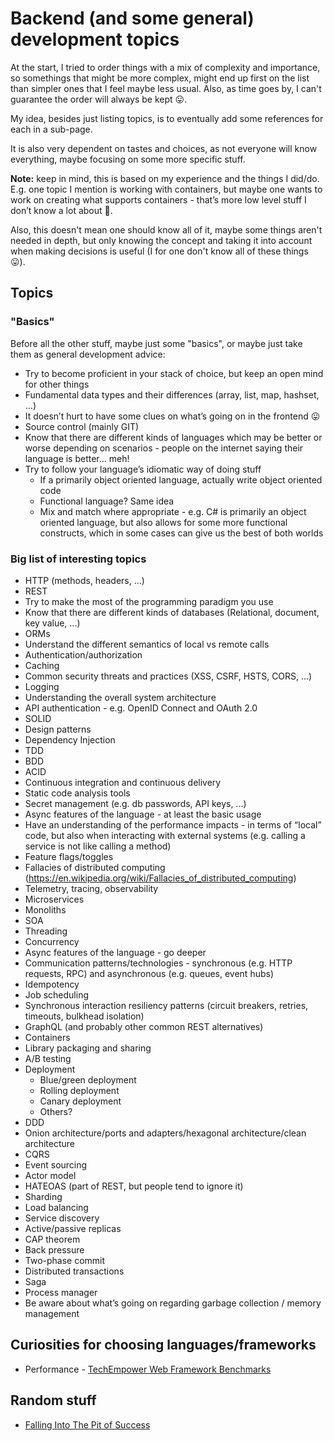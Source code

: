 # Backend (and some general) development topics

At the start, I tried to order things with a mix of complexity and importance, so somethings that might be more complex, might end up first on the list than simpler ones that I feel maybe less usual. Also, as time goes by, I can't guarantee the order will always be kept 😛.

My idea, besides just listing topics, is to eventually add some references for each in a sub-page.

It is also very dependent on tastes and choices, as not everyone will know everything, maybe focusing on some more specific stuff.

**Note:** keep in mind, this is based on my experience and the things I did/do. E.g. one topic I mention is working with containers, but maybe one wants to work on creating what supports containers - that’s more low level stuff I don’t know a lot about 🙂.

Also, this doesn't mean one should know all of it, maybe some things aren't needed in depth, but only knowing the concept and taking it into account when making decisions is useful (I for one don't know all of these things 😛).

## Topics

### "Basics"

Before all the other stuff, maybe just some "basics", or maybe just take them as general development advice:

- Try to become proficient in your stack of choice, but keep an open mind for other things
- Fundamental data types and their differences (array, list, map, hashset, …)
- It doesn’t hurt to have some clues on what’s going on in the frontend 😛
- Source control (mainly GIT)
- Know that there are different kinds of languages which may be better or worse depending on scenarios - people on the internet saying their language is better… meh!
- Try to follow your language’s idiomatic way of doing stuff
  - If a primarily object oriented language, actually write object oriented code
  - Functional language? Same idea
  - Mix and match where appropriate - e.g. C# is primarily an object oriented language, but also allows for some more functional constructs, which in some cases can give us the best of both worlds

### Big list of interesting topics

- HTTP (methods, headers, …)
- REST
- Try to make the most of the programming paradigm you use
- Know that there are different kinds of databases (Relational, document, key value, ...)
- ORMs
- Understand the different semantics of local vs remote calls
- Authentication/authorization
- Caching
- Common security threats and practices (XSS, CSRF, HSTS, CORS, ...)
- Logging
- Understanding the overall system architecture
- API authentication - e.g. OpenID Connect and OAuth 2.0
- SOLID
- Design patterns
- Dependency Injection
- TDD
- BDD
- ACID
- Continuous integration and continuous delivery
- Static code analysis tools
- Secret management (e.g. db passwords, API keys, ...)
- Async features of the language - at least the basic usage
- Have an understanding of the performance impacts - in terms of “local” code, but also when interacting with external systems (e.g. calling a service is not like calling a method)
- Feature flags/toggles
- Fallacies of distributed computing (https://en.wikipedia.org/wiki/Fallacies_of_distributed_computing)
- Telemetry, tracing, observability
- Microservices
- Monoliths
- SOA
- Threading
- Concurrency
- Async features of the language - go deeper
- Communication patterns/technologies - synchronous (e.g. HTTP requests, RPC) and asynchronous (e.g. queues, event hubs)
- Idempotency
- Job scheduling
- Synchronous interaction resiliency patterns (circuit breakers, retries, timeouts, bulkhead isolation)
- GraphQL (and probably other common REST alternatives)
- Containers
- Library packaging and sharing
- A/B testing
- Deployment
  - Blue/green deployment
  - Rolling deployment
  - Canary deployment
  - Others?
- DDD
- Onion architecture/ports and adapters/hexagonal architecture/clean architecture
- CQRS
- Event sourcing
- Actor model
- HATEOAS (part of REST, but people tend to ignore it)
- Sharding
- Load balancing
- Service discovery
- Active/passive replicas
- CAP theorem
- Back pressure
- Two-phase commit
- Distributed transactions
- Saga
- Process manager
- Be aware about what’s going on regarding garbage collection / memory management

## Curiosities for choosing languages/frameworks

- Performance - [TechEmpower Web Framework Benchmarks](https://www.techempower.com/benchmarks/)

## Random stuff

- [Falling Into The Pit of Success](https://blog.codinghorror.com/falling-into-the-pit-of-success/)
